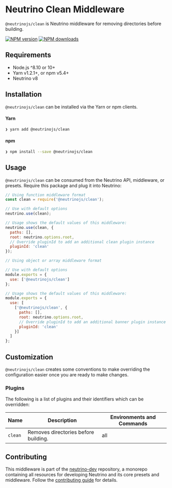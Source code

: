 # Neutrino Clean Middleware

`@neutrinojs/clean` is Neutrino middleware for removing directories before building.

[![NPM version][npm-image]][npm-url]
[![NPM downloads][npm-downloads]][npm-url]

## Requirements

- Node.js ^8.10 or 10+
- Yarn v1.2.1+, or npm v5.4+
- Neutrino v8

## Installation

`@neutrinojs/clean` can be installed via the Yarn or npm clients.

#### Yarn

```bash
❯ yarn add @neutrinojs/clean
```

#### npm

```bash
❯ npm install --save @neutrinojs/clean
```

## Usage

`@neutrinojs/clean` can be consumed from the Neutrino API, middleware, or presets. Require this package
and plug it into Neutrino:

```js
// Using function middleware format
const clean = require('@neutrinojs/clean');

// Use with default options
neutrino.use(clean);

// Usage shows the default values of this middleware:
neutrino.use(clean, {
  paths: [],
  root: neutrino.options.root,
  // Override pluginId to add an additional clean plugin instance
  pluginId: 'clean'
});
```

```js
// Using object or array middleware format

// Use with default options
module.exports = {
  use: ['@neutrinojs/clean']
};

// Usage shows the default values of this middleware:
module.exports = {
  use: [
    ['@neutrinojs/clean', {
      paths: [],
      root: neutrino.options.root,
      // Override pluginId to add an additional banner plugin instance
      pluginId: 'clean'
    }]
  ]
};
```

## Customization

`@neutrinojs/clean` creates some conventions to make overriding the configuration easier once you are ready to
make changes.

### Plugins

The following is a list of plugins and their identifiers which can be overridden:

| Name | Description | Environments and Commands |
| --- | --- | --- |
| `clean` | Removes directories before building. | all |

## Contributing

This middleware is part of the [neutrino-dev](https://github.com/mozilla-neutrino/neutrino-dev) repository, a monorepo
containing all resources for developing Neutrino and its core presets and middleware. Follow the
[contributing guide](https://neutrinojs.org/contributing/) for details.

[npm-image]: https://img.shields.io/npm/v/@neutrinojs/clean.svg
[npm-downloads]: https://img.shields.io/npm/dt/@neutrinojs/clean.svg
[npm-url]: https://www.npmjs.com/package/@neutrinojs/clean
